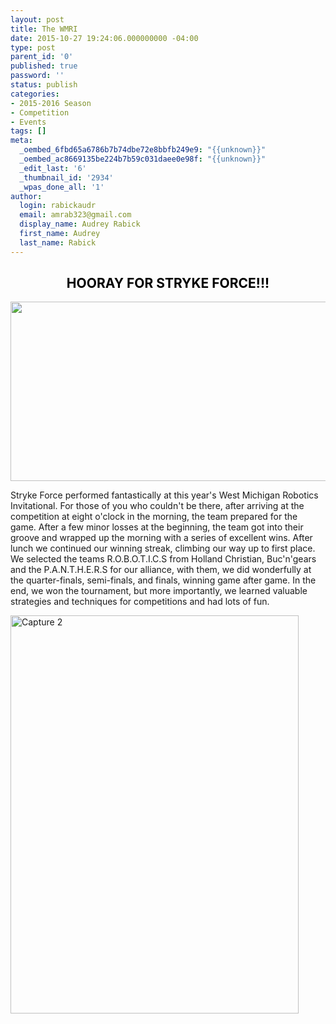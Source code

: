 ```yaml
---
layout: post
title: The WMRI
date: 2015-10-27 19:24:06.000000000 -04:00
type: post
parent_id: '0'
published: true
password: ''
status: publish
categories:
- 2015-2016 Season
- Competition
- Events
tags: []
meta:
  _oembed_6fbd65a6786b7b74dbe72e8bbfb249e9: "{{unknown}}"
  _oembed_ac8669135be224b7b59c031daee0e98f: "{{unknown}}"
  _edit_last: '6'
  _thumbnail_id: '2934'
  _wpas_done_all: '1'
author:
  login: rabickaudr
  email: amrab323@gmail.com
  display_name: Audrey Rabick
  first_name: Audrey
  last_name: Rabick
---
```

<h2 style="text-align: center;"><span style="color: #000000;">HOORAY FOR STRYKE FORCE!!!</span></h2>
<p><a href="http://strykeforce.org/wp-content/uploads/2015/10/Capture1.png"><img class="aligncenter size-full wp-image-2932" src="{{ site.baseurl }}/assets/images/Capture1.png" alt="" width="799" height="287" /></a></p>
<p>Stryke Force performed fantastically at this year's West Michigan Robotics Invitational. For those of you who couldn't be there, after arriving at the competition at eight o'clock in the morning, the team prepared for the game. After a few minor losses at the beginning, the team got into their groove and wrapped up the morning with a series of excellent wins. After lunch we continued our winning streak, climbing our way up to first place. We selected the teams R.O.B.O.T.I.C.S from Holland Christian, Buc'n'gears and the P.A.N.T.H.E.R.S for our alliance, with them, we did wonderfully at the quarter-finals, semi-finals, and finals, winning game after game. In the end, we won the tournament, but more importantly, we learned valuable strategies and techniques for competitions and had lots of fun.</p>
<p><a href="http://strykeforce.org/wp-content/uploads/2015/10/Capture-2.png"><img class="aligncenter size-full wp-image-2933" src="{{ site.baseurl }}/assets/images/Capture-2.png" alt="Capture 2" width="461" height="637" /></a></p>
<p>&nbsp;</p>
<p>&nbsp;</p>
